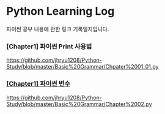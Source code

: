 <h1>Python Learning Log</h1>
파이썬 공부 내용에 관한 링크 기록일지입니다.

<h3>[Chapter1] 파이썬 Print 사용법</h3>
<a href = "https://github.com/jhryu1208/Python-Study/blob/master/Basic%20Grammar/Chpater%2001_01.py">https://github.com/jhryu1208/Python-Study/blob/master/Basic%20Grammar/Chpater%2001_01.py

<h3>[Chapter1] 파이썬 변수</h3>
<a href = "https://github.com/jhryu1208/Python-Study/blob/master/Basic%20Grammar/Chapter%2002.py">https://github.com/jhryu1208/Python-Study/blob/master/Basic%20Grammar/Chapter%2002.py
